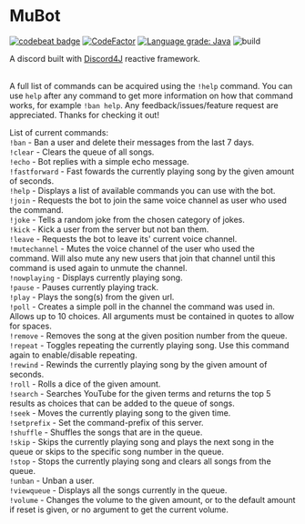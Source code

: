 # MuBot
[![codebeat badge](https://codebeat.co/badges/873a6429-f29d-4fb1-8e21-064723b5fd3d)](https://codebeat.co/projects/github-com-reptar25-mubot-dev)
[![CodeFactor](https://www.codefactor.io/repository/github/reptar25/mubot/badge)](https://www.codefactor.io/repository/github/reptar25/mubot)
[![Language grade: Java](https://img.shields.io/lgtm/grade/java/g/reptar25/MuBot.svg?logo=lgtm&logoWidth=18)](https://lgtm.com/projects/g/reptar25/MuBot/context:java)
![build](https://github.com/reptar25/MuBot/workflows/build/badge.svg)

A discord built with <a href="https://github.com/Discord4J/Discord4J">Discord4J</a> reactive framework.<br/><br/>

A full list of commands can be acquired using the `!help` command. 
You can use `help` after any command to get more information on how that command works, for example `!ban help`. Any feedback/issues/feature request are appreciated. 
Thanks for checking it out!

List of current commands:<br/>
`!ban` - Ban a user and delete their messages from the last 7 days.<br/>
`!clear` - Clears the queue of all songs.<br/>
`!echo` - Bot replies with a simple echo message.<br/>
`!fastforward` - Fast fowards the currently playing song by the given amount of seconds.<br/>
`!help` - Displays a list of available commands you can use with the bot.<br/>
`!join` - Requests the bot to join the same voice channel as user who used the command.<br/>
`!joke` - Tells a random joke from the chosen category of jokes.<br/>
`!kick` - Kick a user from the server but not ban them.<br/>
`!leave` - Requests the bot to leave its' current voice channel.<br/>
`!mutechannel` - Mutes the voice channel of the user who used the command. Will also mute any new users that join that channel until this command is used again to unmute the channel.<br/>
`!nowplaying` - Displays currently playing song.<br/>
`!pause` - Pauses currently playing track.<br/>
`!play` - Plays the song(s) from the given url.<br/>
`!poll` - Creates a simple poll in the channel the command was used in. Allows up to 10 choices. All arguments must be contained in quotes to allow for spaces.<br/>
`!remove` - Removes the song at the given position number from the queue.<br/>
`!repeat` - Toggles repeating the currently playing song. Use this command again to enable/disable repeating.<br/>
`!rewind` - Rewinds the currently playing song by the given amount of seconds.<br/>
`!roll` - Rolls a dice of the given amount.<br/>
`!search` - Searches YouTube for the given terms and returns the top 5 results as choices that can be added to the queue of songs.<br/>
`!seek` - Moves the currently playing song to the given time.<br/>
`!setprefix` - Set the command-prefix of this server.<br/>
`!shuffle` - Shuffles the songs that are in the queue.<br/>
`!skip` - Skips the currently playing song and plays the next song in the queue or skips to the specific song number in the queue.<br/>
`!stop` - Stops the currently playing song and clears all songs from the queue.<br/>
`!unban` - Unban a user.<br/>
`!viewqueue` - Displays all the songs currently in the queue.<br/>
`!volume` - Changes the volume to the given amount, or to the default amount if reset is given, or no argument to get the current volume.<br/>